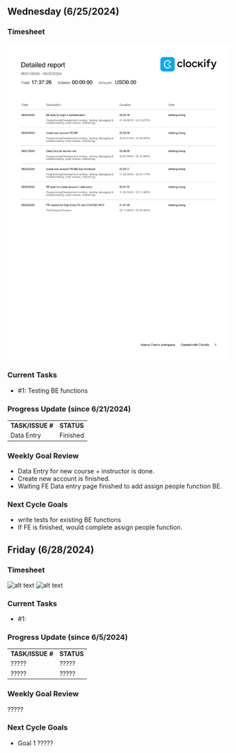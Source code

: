 
## Wednesday (6/25/2024)

### Timesheet
![alt text](6-25.png)

### Current Tasks
  * #1: Testing BE functions 

### Progress Update (since 6/21/2024)
<table>
    <tr>
        <td><strong>TASK/ISSUE #</strong>
        </td>
        <td><strong>STATUS</strong>
        </td>
    </tr>
    <tr>
        <!-- Task/Issue # -->
        <td>Data Entry
        </td>
        <!-- Status -->
        <td>Finished
        </td>
    </tr>   
</table>

### Weekly Goal Review
  *  Data Entry for new course + instructor is done. 
  *  Create new account is finished. 
  *  Waiting FE Data entry page finished to add assign people function BE.

### Next Cycle Goals
  * write tests for existing BE functions
  * If FE is finished, would complete assign people function.


<!--------------------------------------------------------------------------------------------------------------------------------------------------------------------------------------------->
## Friday (6/28/2024)

### Timesheet
![alt text](6-28_00.png)
![alt text](6-28_01.png)

### Current Tasks
  * #1: 

### Progress Update (since 6/5/2024)
<table>
    <tr>
        <td><strong>TASK/ISSUE #</strong>
        </td>
        <td><strong>STATUS</strong>
        </td>
    </tr>
    <tr>
        <!-- Task/Issue # -->
        <td> ?????
          </td>
        <!-- Status -->
        <td> ?????
          </td>
    </tr>
    <tr>
        <!-- Task/Issue # -->
        <td> ?????
          </td>
        <!-- Status -->
        <td> ?????
          </td>
    </tr>
</table>

### Weekly Goal Review

?????

### Next Cycle Goals
  * Goal 1 ?????
